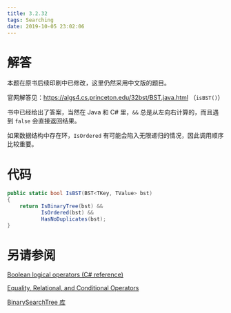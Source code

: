```yaml
---
title: 3.2.32
tags: Searching
date: 2019-10-05 23:02:06
---
```


# 解答

本题在原书后续印刷中已修改，这里仍然采用中文版的题目。

官网解答见：https://algs4.cs.princeton.edu/32bst/BST.java.html （`isBST()`）

书中已经给出了答案，当然在 Java 和 C# 里，`&&` 总是从左向右计算的，而且遇到 `false` 会直接返回结果。

如果数据结构中存在环，`IsOrdered` 有可能会陷入无限递归的情况，因此调用顺序比较重要。

# 代码

```csharp
public static bool IsBST(BST<TKey, TValue> bst)
{
    return IsBinaryTree(bst) &&
           IsOrdered(bst) &&
           HasNoDuplicates(bst);
}
```

# 另请参阅

[Boolean logical operators (C# reference)](https://docs.microsoft.com/en-us/dotnet/csharp/language-reference/operators/boolean-logical-operators#conditional-logical-and-operator-)

[Equality, Relational, and Conditional Operators](https://docs.oracle.com/javase/tutorial/java/nutsandbolts/op2.html)

[BinarySearchTree 库](https://github.com/ikesnowy/Algorithms-4th-Edition-in-Csharp/tree/master/3%20Searching/3.2/BinarySearchTree)